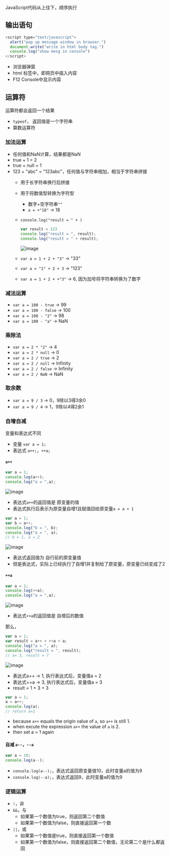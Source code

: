 
JavaScript代码从上往下，顺序执行

## 输出语句

```javascript
<script type="text/javascript">
  alert("pop up message window in browser.")
  document.write("write in html body tag.")
  console.log("show mesg in console")
</script>
```
- 浏览器弹窗
- html <body> 标签中，即网页中插入内容
- F12 Console中显示内容


## 运算符
运算符都会返回一个结果
- `typeof`， 返回值是一个字符串
- 算数运算符

### 加法运算
- 任何值和NaN计算，结果都是NaN
- true + 1 = 2
- true + null = 1
- 123 + "abc" = "123abc"，任何值与字符串相加，相当于字符串拼接
  - 用于长字符串换行后拼接
  - 用于将数值型转换为字符型
    - 数字+空字符串`""`
    - `a = +"18"` -> 18
  - `console.log("result = " + )`
    ```javascript      
    var result = 123
    console.log("result = ", result);
    console.log("result = " + result);
    ```
    ![image](https://user-images.githubusercontent.com/26485327/72709824-0bb2cb00-3ba9-11ea-8cb3-868061b9203c.png)

  - `var a = 1 + 2 + "3"` -> "33"
  - `var a = "1" + 2 + 3` -> "123"
  - `var a = 1 + 2 + +"3"` -> 6, 因为加号将字符串转换为了数字
  
### 减法运算
- `var a = 100 - true` -> 99
- `var a = 100 - false` -> 100
- `var a = 100 - "2"` -> 98
- `var a = 100 - "a"` -> NaN


### 乘除法
- `var a = 2 * "2"` -> 4
- `var a = 2 * null` -> 0
- `var a = 2 / true` -> 2
- `var a = 2 / null` -> Infinity
- `var a = 2 / false` -> Infinity
- `var a = 2 / NaN` -> NaN

### 取余数

- `var a = 9 / 3` -> 0，9除以3得3余0
- `var a = 9 / 4` -> 1，9除以4得2余1

### 自增自减
变量和表达式不同
- 变量 `var a = 1;`
- 表达式 `a++;`，`++a;`

#### `a++`
```javascript
var a = 1;
console.log(a++);
console.log("a = ",a);
```
![image](https://user-images.githubusercontent.com/26485327/72712517-8d592780-3bae-11ea-93d8-6de464f313bc.png)
- 表达式`a++`的返回值是 原变量的值
- 表达式执行后表示为原变量自增1且赋值回给原变量`a = a + 1`

```javascript
var a = 1;
var b = a++;
console.log("b = ", b);
console.log("a = ", a);
// b = 1, a = 2
```
![image](https://user-images.githubusercontent.com/26485327/72713423-5d128880-3bb0-11ea-94c1-3d4bc5bed96d.png)
- 表达式返回值为 自行前的原变量值
- 但是表达式，实际上已经执行了自增1并复制给了原变量，原变量已经变成了2

#### `++a`
```javascript
var a = 1;
console.log(++a);
console.log("a = ",a);
```
![image](https://user-images.githubusercontent.com/26485327/72712684-e1fca280-3bae-11ea-8bb5-ef913a329155.png)
- 表达式`++a`的返回值是 自增后的数值

那么，
```javascript
var a = 1;
var result = a++ + ++a + a;
console.log("a = ", a);
console.log("result = ", result);
// a= 3, result = 7
```
![image](https://user-images.githubusercontent.com/26485327/72713829-11141380-3bb1-11ea-99e2-4cf8342b2e00.png)
- 表达式a++ -> 1, 执行表达式后，变量值a = 2
- 表达式++a -> 3, 执行表达式后，变量值a = 3
- result = 1 + 3 + 3

```javascript
var a = 1;
a = a++;
console.log(a);
// return a=1
```
- because `a++` equals the origin value of `a`, so `a++` is still 1.
- when excute the expression `a++` the value of `a` is 2. 
- then set a = 1 again


#### 自减 `a--`，`--a`
```javascript
var a = 10;
console.log(a--);
```
- `console.log(a--);`，表达式返回原变量值10，此时变量a的值为9
- `console.log(--a);`，表达式返回9，此时变量a的值为9


### 逻辑运算
- `!`，非
- `&&`，与
  - 如果第一个数值为true，则返回第二个数值
  - 如果第一个数值为false，则直接返回第一个数
- `||`，或
  - 如果第一个数值是true，则直接返回第一个数值
  - 如果第一个数值为false，则直接返回第二个数值，无论第二个是什么都返回






